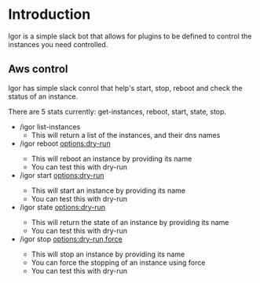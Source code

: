 # Introduction

Igor is a simple slack bot that allows for plugins to be defined to control the instances you need controlled.

## Aws control

Igor has simple slack conrol that help's start, stop, reboot and check the status of
an instance.

There are 5 stats currently:
get-instances, reboot, start, state, stop.

- /igor list-instances
  - This will return a list of the instances, and their dns names
- /igor reboot <instance-name> <options:dry-run>
  - This will reboot an instance by providing its name
  - You can test this with dry-run
- /igor start <instance-name> <options:dry-run>
  - This will start an instance by providing its name
  - You can test this with dry-run
- /igor state <instance-name> <options:dry-run>
  - This will return the state of an instance by providing its name
  - You can test this with dry-run
- /igor stop <instance-name> <options:dry-run,force>
  - This will stop an instance by providing its name
  - You can force the stopping of an instance using force
  - You can test this with dry-run
